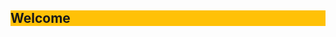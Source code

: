<!DOCTYPE html>
<html lang="en">
<head>
    <meta charset="UTF-8">
    <meta name="viewport" content="width=device-width, initial-scale=1.0">
    
   
</head>
<body>
    <div style="background-color: #ffc107;">
        <h2>Welcome </h2>
    </div>
</body>
</html>
